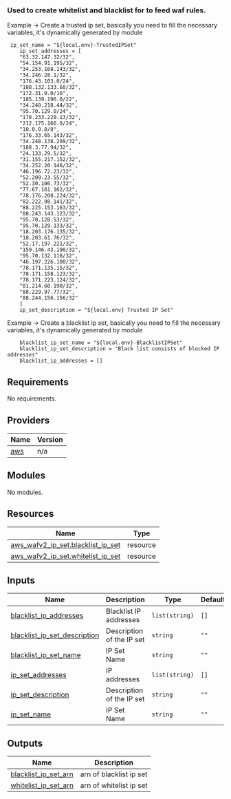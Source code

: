 ### Used to create whitelist and blacklist for to feed waf rules.


Example -> Create a trusted ip set, basically you need to fill the necessary variables, it's dynamically generated by module
```
 ip_set_name = "${local.env}-TrustedIPSet"
    ip_set_addresses = [
    "63.32.147.32/32",
    "54.154.91.195/32",
    "34.253.168.143/32",
    "34.246.28.1/32",
    "176.43.103.0/24",
    "188.132.133.68/32",
    "172.31.0.0/16",
    "185.139.196.0/22",
    "34.240.218.44/32",
    "95.70.129.0/24",
    "178.233.228.13/32",
    "212.175.166.0/24",
    "10.0.0.0/8",
    "176.33.65.143/32",
    "34.248.138.209/32",
    "188.3.77.94/32",
    "24.133.29.5/32",
    "31.155.217.152/32",
    "34.252.20.146/32",
    "46.196.72.23/32",
    "52.209.23.55/32",
    "52.30.106.73/32",
    "77.67.161.162/32",
    "78.176.208.224/32",
    "82.222.98.141/32",
    "88.225.153.163/32",
    "88.243.143.123/32",
    "95.70.128.53/32",
    "95.70.129.133/32",
    "18.203.176.135/32",
    "18.203.61.76/32",
    "52.17.197.221/32",
    "159.146.43.190/32",
    "95.70.132.118/32",
    "46.197.226.100/32",
    "78.171.135.15/32",
    "78.171.158.123/32",
    "78.171.223.124/32",
    "81.214.60.190/32",
    "88.229.97.77/32",
    "88.244.156.156/32"
    ]
    ip_set_description = "${local.env} Trusted IP Set"
```


Example -> Create a blacklist ip set, basically you need to fill the necessary variables, it's dynamically generated by module

```
    blacklist_ip_set_name = "${local.env}-BlacklistIPSet"
    blacklist_ip_set_description = "Black list consists of blocked IP addresses"
    blacklist_ip_addresses = []
```




## Requirements

No requirements.

## Providers

| Name | Version |
|------|---------|
| <a name="provider_aws"></a> [aws](#provider\_aws) | n/a |

## Modules

No modules.

## Resources

| Name | Type |
|------|------|
| [aws_wafv2_ip_set.blacklist_ip_set](https://registry.terraform.io/providers/hashicorp/aws/latest/docs/resources/wafv2_ip_set) | resource |
| [aws_wafv2_ip_set.whitelist_ip_set](https://registry.terraform.io/providers/hashicorp/aws/latest/docs/resources/wafv2_ip_set) | resource |

## Inputs

| Name | Description | Type | Default | Required |
|------|-------------|------|---------|:--------:|
| <a name="input_blacklist_ip_addresses"></a> [blacklist\_ip\_addresses](#input\_blacklist\_ip\_addresses) | Blacklist IP addresses | `list(string)` | `[]` | no |
| <a name="input_blacklist_ip_set_description"></a> [blacklist\_ip\_set\_description](#input\_blacklist\_ip\_set\_description) | Description of the IP set | `string` | `""` | no |
| <a name="input_blacklist_ip_set_name"></a> [blacklist\_ip\_set\_name](#input\_blacklist\_ip\_set\_name) | IP Set Name | `string` | `""` | no |
| <a name="input_ip_set_addresses"></a> [ip\_set\_addresses](#input\_ip\_set\_addresses) | IP addresses | `list(string)` | `[]` | no |
| <a name="input_ip_set_description"></a> [ip\_set\_description](#input\_ip\_set\_description) | Description of the IP set | `string` | `""` | no |
| <a name="input_ip_set_name"></a> [ip\_set\_name](#input\_ip\_set\_name) | IP Set Name | `string` | `""` | no |

## Outputs

| Name | Description |
|------|-------------|
| <a name="output_blacklist_ip_set_arn"></a> [blacklist\_ip\_set\_arn](#output\_blacklist\_ip\_set\_arn) | arn of blacklist ip set |
| <a name="output_whitelist_ip_set_arn"></a> [whitelist\_ip\_set\_arn](#output\_whitelist\_ip\_set\_arn) | arn of whitelist ip set |
